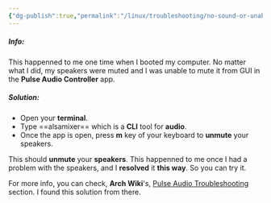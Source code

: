 ```yaml
---
{"dg-publish":true,"permalink":"/linux/troubleshooting/no-sound-or-unable-to-unmute-speakers/","noteIcon":""}
---
```


##### Info:
This happenned to me one time when I booted my computer. No matter what I did, my speakers were muted and I was unable to mute it from GUI in the **Pulse Audio Controller** app. 

##### Solution:
- Open your **terminal**.
- Type ==alsamixer== which is a **CLI** tool for **audio**.
- Once the app is open, press **m** key of your keyboard to **unmute** your speakers.

This should **unmute** your **speakers**. This happenned to me once I had a problem with the speakers, and I **resolved** it **this way**. So you can try it. 

For more info, you can check, **Arch Wiki**'s, [Pulse Audio Troubleshooting](https://wiki.archlinux.org/title/PulseAudio/Troubleshooting) section. I found this solution from there.